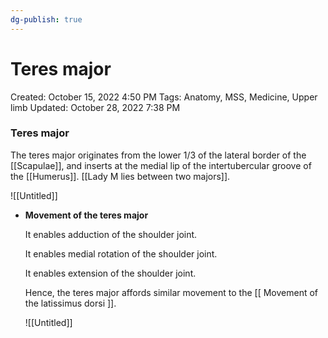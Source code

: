 ```yaml
---
dg-publish: true
---
```


# Teres major

Created: October 15, 2022 4:50 PM
Tags: Anatomy, MSS, Medicine, Upper limb
Updated: October 28, 2022 7:38 PM

### Teres major

The teres major originates from the lower 1/3 of the lateral border of the [[Scapulae]], and inserts at the medial lip of the intertubercular groove of the [[Humerus]]. [[Lady M lies between two majors]].

![[Untitled]]

- ******************************************************Movement of the teres major******************************************************
    
    It enables adduction of the shoulder joint.
    
    It enables medial rotation of the shoulder joint.
    
    It enables extension of the shoulder joint.
    
    Hence, the teres major affords similar movement to the [[                                                                Movement of the latissimus dorsi                                                                ]].
    
    ![[Untitled]]